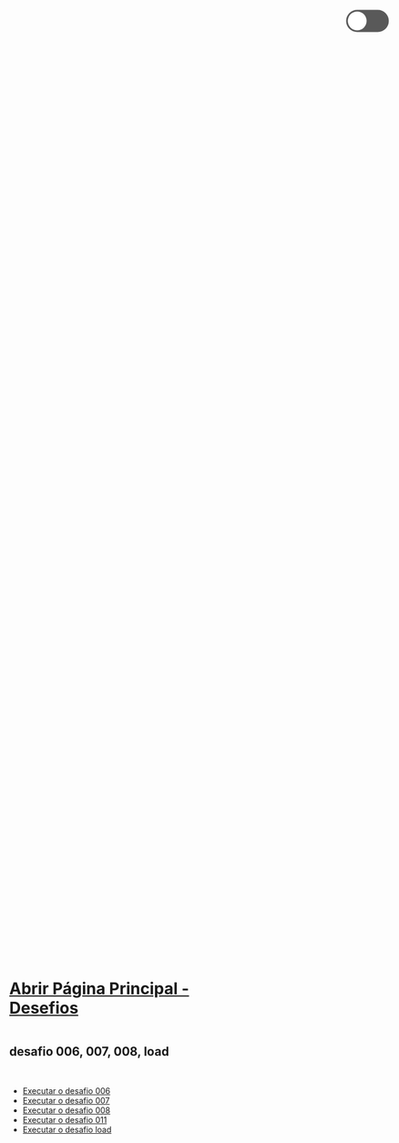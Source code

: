 <!DOCTYPE html>
<html lang="pt-br">
<head>
    <meta charset="UTF-8">
    <meta http-equiv="X-UA-Compatible" content="IE=edge">
    <meta name="viewport" content="width=device-width, initial-scale=1.0">
    <title>Document</title>
    <!-- <link rel="stylesheet" href="style.css"> -->
    <!-- CSS only -->
<link href="https://cdn.jsdelivr.net/npm/bootstrap@5.2.3/dist/css/bootstrap.min.css" rel="stylesheet" integrity="sha384-rbsA2VBKQhggwzxH7pPCaAqO46MgnOM80zW1RWuH61DGLwZJEdK2Kadq2F9CUG65" crossorigin="anonymous">
<script src="https://unpkg.com/phosphor-icons"></script>

<style>
    *{
    margin: 0;
    padding: 0;
    border: 0;
    box-sizing: border-box;
}

body{
    background-color: #e8e8e8;
    display: flex;
    align-items: center;
    justify-content: center;

    height: 100vh;
    margin: 0;
    transition: background 0.2s linear;
}

body.dark{
    background-color: #212121;
}

body .mode{
    position: fixed;
    margin-top: -90vh;
    margin-right: -90vw;
}

.checkbox{
    opacity: 0;
    position: absolute;
    display: inline-block;
}

.label{
    background-color: rgb(89, 89, 89);
    border-radius: 50px;
    cursor: pointer;
    
    display: flex;
    align-items: center;
    justify-content: space-between;
    padding: 5px;
    position: relative;
    height: 26px;
    width: 50px;
    margin-right: 10px;

    transform: scale(1.5);   
}

.label .bola{
    background-color: white;
    border-radius: 50%;
    position: absolute;
    top: 2px;
    left: 2px;

    height: 22px;
    width: 22px;

    transform: translateX(0px);
    transition: transform 0.2s linear;
}

.checkbox:checked + .label .bola{
    transform: translateX(24px);
}

.sol{
    color: #f1cf39;
}

.lua{
    color: rgb(155, 155, 155);
}
</style>

</head>
<body>
    <div class="mode">
        <input type="checkbox" id="chk" class="checkbox">
        <label for="chk" class="label">
            <i class="ph-moon lua"></i>
            <i class="ph-sun sol"></i>
                <!-- <span class="material-symbols-outlined lua">dark_mode</span> -->
                <!-- <span class="material-symbols-outlined sol">light_mode</span> -->
        <div class="bola"></div>
        </label>
    </div>
<div class="container">
    <h1><a href="https://andreypereira08.github.io/desafios/" target="_blank">Abrir Página Principal - Desefios</a></h1>
    <br>
    <h2>desafio 006, 007, 008, load</h2>
    <br/><br/>  
    <ul>
        <li><a href="https://andreypereira08.github.io/desafios/d006" target="_blank">Executar o desafio 006</a></li>
        <li><a href="https://andreypereira08.github.io/desafios/d007" target="_blank">Executar o desafio 007</a></li>
        <li><a href="https://andreypereira08.github.io/desafios/d008" target="_blank">Executar o desafio 008</a></li>
        <li><a href="https://andreypereira08.github.io/desafios/d011" target="_blank">Executar o desafio 011</a></li>
        <li><a href="https://andreypereira08.github.io/desafios/load" target="_blank">Executar o desafio load</a></li>
    </ul>
</div>
    <script>
        const chk = document.getElementById('chk')

        chk.addEventListener('change', ()=> {
            document.body.classList.toggle('dark')
        })
    </script>
</body>
</html>
